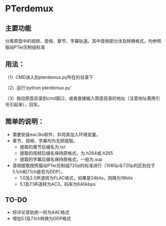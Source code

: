 # PTerdemux

## 主要功能

分离原盘中的视频、音频、章节、字幕轨道。其中音频部分涉及转换格式，均参照猫站PTer压制组标准

## 用法：

（1）CMD进入到pterdemux.py所在的目录下

（2）运行'python pterdemux.py'

（3）拖动原盘目录到cmd窗口，或者直接输入原盘目录的地址（注意地址需用引号引起来），回车。

## 简单的说明：

* 需要安装eac3to软件，并将其加入环境变量。
* 章节、视频、字幕均为无损提取。
  * 提取的章节后缀名为.txt
  * 提取的视频后缀名保持原格式，为.h264或.h265
  * 提取的字幕后缀名保持原格式，一般为.sup
* 音频提取按照猫站PTer压制组720p的标准进行（1080p与720p的区别在于5.1ch和7.1ch是否为DDP）。
  * 1.0及2.0声道转为FLAC格式，如果是24bits，则降为16bits
  * 5.1及7.1声道转为AC3，码率为640kbps

## TO-DO

* 将评论音轨统一转为AAC格式
* 增加5.1及7.1ch转换为DDP格式